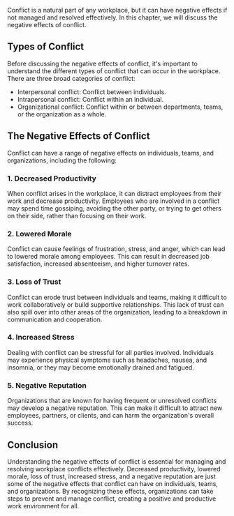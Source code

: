 
Conflict is a natural part of any workplace, but it can have negative effects if not managed and resolved effectively. In this chapter, we will discuss the negative effects of conflict.

Types of Conflict
-----------------

Before discussing the negative effects of conflict, it's important to understand the different types of conflict that can occur in the workplace. There are three broad categories of conflict:

* Interpersonal conflict: Conflict between individuals.
* Intrapersonal conflict: Conflict within an individual.
* Organizational conflict: Conflict within or between departments, teams, or the organization as a whole.

The Negative Effects of Conflict
--------------------------------

Conflict can have a range of negative effects on individuals, teams, and organizations, including the following:

### 1. Decreased Productivity

When conflict arises in the workplace, it can distract employees from their work and decrease productivity. Employees who are involved in a conflict may spend time gossiping, avoiding the other party, or trying to get others on their side, rather than focusing on their work.

### 2. Lowered Morale

Conflict can cause feelings of frustration, stress, and anger, which can lead to lowered morale among employees. This can result in decreased job satisfaction, increased absenteeism, and higher turnover rates.

### 3. Loss of Trust

Conflict can erode trust between individuals and teams, making it difficult to work collaboratively or build supportive relationships. This lack of trust can also spill over into other areas of the organization, leading to a breakdown in communication and cooperation.

### 4. Increased Stress

Dealing with conflict can be stressful for all parties involved. Individuals may experience physical symptoms such as headaches, nausea, and insomnia, or they may become emotionally drained and fatigued.

### 5. Negative Reputation

Organizations that are known for having frequent or unresolved conflicts may develop a negative reputation. This can make it difficult to attract new employees, partners, or clients, and can harm the organization's overall success.

Conclusion
----------

Understanding the negative effects of conflict is essential for managing and resolving workplace conflicts effectively. Decreased productivity, lowered morale, loss of trust, increased stress, and a negative reputation are just some of the negative effects that conflict can have on individuals, teams, and organizations. By recognizing these effects, organizations can take steps to prevent and manage conflict, creating a positive and productive work environment for all.
